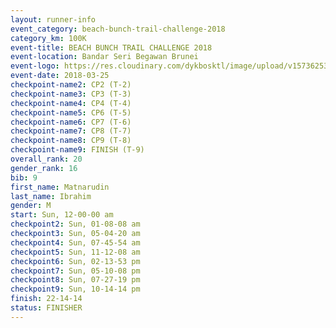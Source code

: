 ```yaml
---
layout: runner-info 
event_category: beach-bunch-trail-challenge-2018 
category_km: 100K 
event-title: BEACH BUNCH TRAIL CHALLENGE 2018 
event-location: Bandar Seri Begawan Brunei 
event-logo: https://res.cloudinary.com/dykbosktl/image/upload/v1573625354/Logo/Logo_qug4sc.jpg 
event-date: 2018-03-25 
checkpoint-name2: CP2 (T-2) 
checkpoint-name3: CP3 (T-3) 
checkpoint-name4: CP4 (T-4) 
checkpoint-name5: CP6 (T-5) 
checkpoint-name6: CP7 (T-6) 
checkpoint-name7: CP8 (T-7) 
checkpoint-name8: CP9 (T-8) 
checkpoint-name9: FINISH (T-9) 
overall_rank: 20
gender_rank: 16
bib: 9
first_name: Matnarudin
last_name: Ibrahim
gender: M
start: Sun, 12-00-00 am
checkpoint2: Sun, 01-08-08 am
checkpoint3: Sun, 05-04-20 am
checkpoint4: Sun, 07-45-54 am
checkpoint5: Sun, 11-12-08 am
checkpoint6: Sun, 02-13-53 pm
checkpoint7: Sun, 05-10-08 pm
checkpoint8: Sun, 07-27-19 pm
checkpoint9: Sun, 10-14-14 pm
finish: 22-14-14
status: FINISHER
---
```

